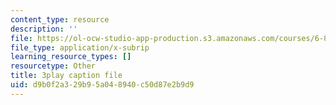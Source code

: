 ```yaml
---
content_type: resource
description: ''
file: https://ol-ocw-studio-app-production.s3.amazonaws.com/courses/6-832-underactuated-robotics-spring-2009/d9b0f2a329b95a048940c50d87e2b9d9_KNRMz9YPCOY.vtt
file_type: application/x-subrip
learning_resource_types: []
resourcetype: Other
title: 3play caption file
uid: d9b0f2a3-29b9-5a04-8940-c50d87e2b9d9
---
```

